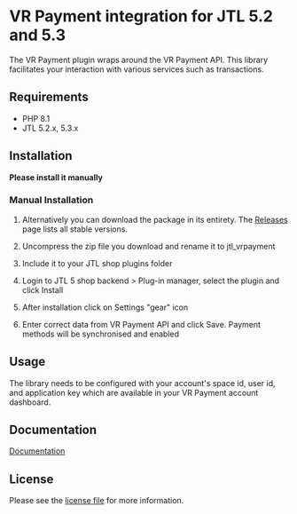 

VR Payment integration for JTL 5.2 and 5.3
=============================

The VR Payment plugin wraps around the VR Payment API. This library facilitates your interaction with various services such as transactions.

## Requirements

- PHP 8.1
- JTL 5.2.x, 5.3.x

## Installation

**Please install it manually**

### Manual Installation


1. Alternatively you can download the package in its entirety. The [Releases](../../releases) page lists all stable versions.

2. Uncompress the zip file you download and rename it to jtl_vrpayment

3. Include it to your JTL shop plugins folder

4. Login to JTL 5 shop backend > Plug-in manager, select the plugin and click Install

5. After installation click on Settings "gear" icon

6. Enter correct data from VR Payment API and click Save. Payment methods will be synchronised and enabled


## Usage
The library needs to be configured with your account's space id, user id, and application key which are available in your VR Payment
account dashboard.

## Documentation

[Documentation](https://gateway.vr-payment.de/doc/jtl-5/1.0.36/docs/en/documentation.html)

## License

Please see the [license file](https://github.com/vr-payment/jtl-5/blob/master/LICENSE.txt) for more information.
